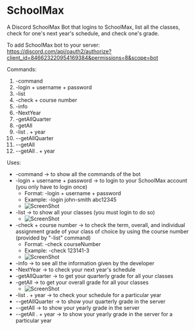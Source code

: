 # SchoolMax

A Discord SchoolMax Bot that logins to SchoolMax, list all the classes, check for one's next year's schedule, and check one's grade.

To add SchoolMax bot to your server: https://discord.com/api/oauth2/authorize?client_id=846623220954169384&permissions=8&scope=bot

Commands: 
  1. -command
  2. -login + username + password
  3. -list
  4. -check + course number
  5. -info
  6. -NextYear
  7. -getAllQuarter
  8. -getAll
  9. -list . + year
  10. --getAllQuarter
  11. --getAll
  12. --getAll . + year

Uses:
  * -command -> to show all the commands of the bot
  * -login + username + password -> to login to your SchoolMax account (you only have to login once)
      * Format: -login + username + password 
      * Example: -login john-smith abc12345
      * ![ScreenShot](https://github.com/xihuan313/SchoolMax/blob/main/Examples/login.PNG)
  * -list -> to show all your classes (you must login to do so)
      * ![ScreenShot](https://github.com/xihuan313/SchoolMax/blob/main/Examples/list.PNG)
  * -check + course number -> to check the term, overall, and individual assignment grade of your class of choice by using the course number (provided by "-list" command)
      * Format: -check courseNumber
      * Example: -check 123141-3
      * ![ScreenShot](https://github.com/xihuan313/SchoolMax/blob/main/Examples/check.PNG)
  * -info -> to see all the information given by the developer
  * -NextYear -> to check your next year's schedule
  * -getAllQuarter -> to get your quarterly grade for all your classes
  * -getAll -> to get your overall grade for all your classes
      * ![ScreenShot](https://github.com/xihuan313/SchoolMax/blob/main/Examples/getAll.PNG)
  * -list . + year -> to check your schedule for a particular year
  *  --getAllQuarter -> to show your quarterly grade in the server
  *  --getAll -> to show your yearly grade in the server
  *  --getAll . + year -> to show your yearly grade in the server for a particular year
